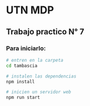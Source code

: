 # UTN MDP 

## Trabajo practico N° 7

### Para iniciarlo:

```bash
# entren en la carpeta
cd tambascia

# instalen las dependencias
npm install

# inicien un servidor web
npm run start
```
